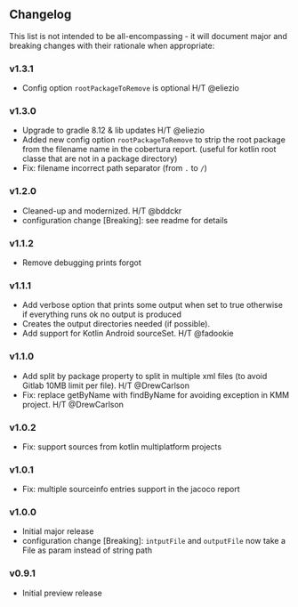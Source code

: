 <h2 class="github">Changelog</h2>

This list is not intended to be all-encompassing - it will document major and breaking changes with their rationale when appropriate:

### v1.3.1
- Config option `rootPackageToRemove` is optional H/T @eliezio

### v1.3.0
- Upgrade to gradle 8.12 & lib updates H/T @eliezio
- Added new config option `rootPackageToRemove` to strip the root package from the filename name in the cobertura report. (useful for kotlin root classe that are not in a package directory)
- Fix: filename incorrect path separator (from `.` to `/`)

### v1.2.0
- Cleaned-up and modernized. H/T @bddckr
- configuration change [Breaking]: see readme for details

### v1.1.2
- Remove debugging prints forgot
 
### v1.1.1
- Add verbose option that prints some output when set to true otherwise if everything runs ok no output is produced
- Creates the output directories needed (if possible).
- Add support for Kotlin Android sourceSet. H/T @fadookie

### v1.1.0
- Add split by package property to split in multiple xml files (to avoid Gitlab 10MB limit per file). H/T @DrewCarlson
- Fix: replace getByName with findByName for avoiding exception in KMM project. H/T @DrewCarlson

### v1.0.2
- Fix: support sources from kotlin multiplatform projects

### v1.0.1
- Fix: multiple sourceinfo entries support in the jacoco report
 
### v1.0.0
- Initial major release
- configuration change  [Breaking]: `intputFile` and `outputFile` now take a File as param instead of string path

### v0.9.1
- Initial preview release
